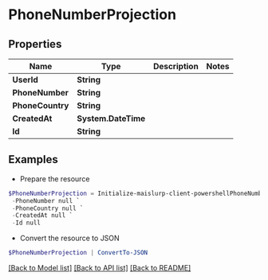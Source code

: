 # PhoneNumberProjection
## Properties

Name | Type | Description | Notes
------------ | ------------- | ------------- | -------------
**UserId** | **String** |  | 
**PhoneNumber** | **String** |  | 
**PhoneCountry** | **String** |  | 
**CreatedAt** | **System.DateTime** |  | 
**Id** | **String** |  | 

## Examples

- Prepare the resource
```powershell
$PhoneNumberProjection = Initialize-maislurp-client-powershellPhoneNumberProjection  -UserId null `
 -PhoneNumber null `
 -PhoneCountry null `
 -CreatedAt null `
 -Id null
```

- Convert the resource to JSON
```powershell
$PhoneNumberProjection | ConvertTo-JSON
```

[[Back to Model list]](../README#documentation-for-models) [[Back to API list]](../README#documentation-for-api-endpoints) [[Back to README]](../README)


